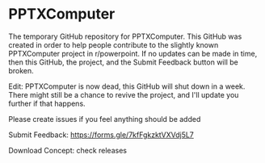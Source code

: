 # PPTXComputer
The temporary GitHub repository for PPTXComputer.
This GitHub was created in order to help people contribute to the slightly known PPTXComputer project in r/powerpoint.
If no updates can be made in time, then this GitHub, the project, and the Submit Feedback button will be broken.

Edit: PPTXComputer is now dead, this GitHub will shut down in a week. There might still be a chance to revive the project, and I'll update you further if that happens.

Please create issues if you feel anything should be added

Submit Feedback: https://forms.gle/7kfFgkzktVXVdj5L7

Download Concept: check releases
